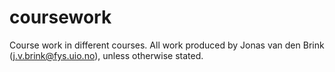 coursework
==========

Course work in different courses. All work produced by Jonas van den Brink (j.v.brink@fys.uio.no), unless otherwise stated.
